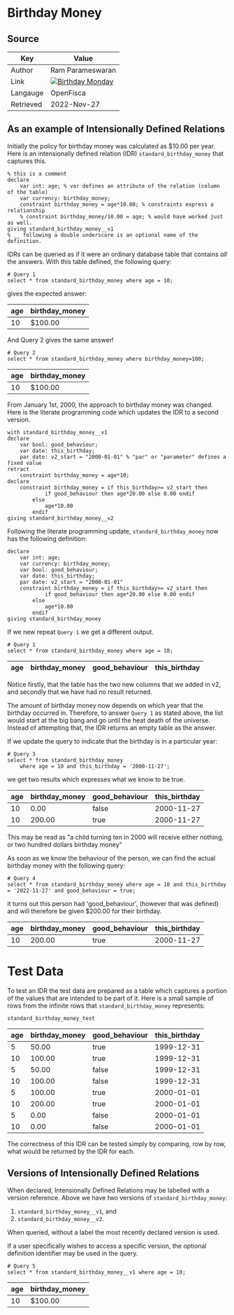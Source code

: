 # Birthday Money

## Source

| Key                | Value                                                                                                   |
|--------------------|---------------------------------------------------------------------------------------------------------|
| Author             | Ram Parameswaran                                                                                        |
| Link               | [![Birthday Monday](https://img.youtube.com/vi/qnn8p8xaP1U/0.jpg)](https://youtu.be/qnn8p8xaP1U?t=3999) | 
| Langauge | OpenFisca                                                                                               |
| Retrieved          | 2022-Nov-27                                                                                             |

## As an example of Intensionally Defined Relations

Initially the policy for birthday money was calculated as $10.00 per year. Here is an intensionally defined relation (IDR) 
```standard_birthday_money``` that captures this.

```
% this is a comment
declare  
    var int: age; % var defines an attribute of the relation (column of the table)
    var currency: birthday_money;
    constraint birthday_money = age*10.00; % constraints express a relationship
    % constraint birthday_money/10.00 = age; % would have worked just as well.
giving standard_birthday_money__v1 
% __ following a double underscore is an optional name of the definition.
```

IDRs can be queried as if it were an ordinary database table that contains _all_ the answers. With this table defined, the 
following 
query:

```
# Query 1
select * from standard_birthday_money where age = 10;
```
gives the expected answer:

| age | birthday_money |
|-----|----------------|
| 10  | $100.00        |

And Query 2 gives the same answer!
```
# Query 2
select * from standard_birthday_money where birthday_money=100;
```

| age | birthday_money |
|-----|----------------|
| 10  | $100.00        |

From January 1st, 2000, the approach to birthday money was changed. Here is the literate programming code which updates the IDR 
to a 
second version. 

```
with standard_birthday_money__v1
declare
    var bool: good_behaviour;
    var date: this_birthday;
    par date: v2_start = "2000-01-01" % "par" or "parameter" defines a fixed value
retract
    constraint birthday_money = age*10;
declare
    constraint birthday_money = if this_birthday>= v2_start then 
            if good_behaviour then age*20.00 else 0.00 endif
        else
            age*10.00
        endif
giving standard_birthday_money__v2
```

Following the literate programming update, ```standard_birthday_money``` now has the following definition:

```
declare  
    var int: age;
    var currency: birthday_money;
    var bool: good_behaviour;
    var date: this_birthday;
    par date: v2_start = "2000-01-01"
    constraint birthday_money = if this_birthday>= v2_start then 
            if good_behaviour then age*20.00 else 0.00 endif
        else
            age*10.00
        endif
giving standard_birthday_money
```




If we new repeat ```Query 1``` we get a different output.

```
# Query 1
select * from standard_birthday_money where age = 10;
```

| age | birthday_money | good_behaviour | this_birthday |
|-----|----------------|---|---|

Notice firstly, that the table has the two new columns that we added in v2, and secondly that we have had no result returned. 

The amount of birthday
money now depends on
which year that the birthday occurred in. Therefore, to answer ```Query 1``` as stated above, the list would start at the big 
bang 
and go 
until the 
heat death of the universe. Instead of attempting that, the IDR
returns an empty table as the answer.

If we update the query to indicate that the birthday is in a particular year:

```
# Query 3
select * from standard_birthday_money 
    where age = 10 and this_birthday = '2000-11-27';
```

we get two results which expresses what we know to be true.

| age | birthday_money | good_behaviour | this_birthday |
|-----|----------------|---|---------------|
| 10 | 0.00           | false | 2000-11-27    |
|10 | 200.00         | true | 2000-11-27    |
This may be read as "a child turning ten in 2000 will receive either nothing, or two hundred dollars birthday money"

As soon as we know the behaviour of the person, we can find the actual birthday money with the following query:

```
# Query 4
select * from standard_birthday_money where age = 10 and this_birthday = '2022-11-27' and good_behaviour = true;
```

it turns out this person had 'good_behaviour', (however that was defined) and will therefore be given $200.00 for their birthday.

| age | birthday_money | good_behaviour | this_birthday |
|-----|----------------|---|---------------|
|10 | 200.00         | true | 2000-11-27    |

# Test Data
To test an IDR the test data are prepared as a table which captures a portion of the values that are intended to be part of it.
Here is a small sample of rows from the infinite rows that ```standard_birthday_money``` represents:

```standard_birthday_money_test```

| age | birthday_money | good_behaviour | this_birthday |
|-----|----------------|----------------|---------------|
| 5   | 50.00          | true           | 1999-12-31    |
| 10  | 100.00         | true           | 1999-12-31    |
| 5   | 50.00          | false          | 1999-12-31    |
| 10  | 100.00         | false          | 1999-12-31    |
| 5   | 100.00         | true           | 2000-01-01    |
| 10  | 200.00         | true           | 2000-01-01    |
| 5   | 0.00         | false          | 2000-01-01    |
| 10  | 0.00         | false          | 2000-01-01    |

The correctness of this IDR can be tested simply by comparing, row by row, what would be returned by the IDR for each.

## Versions of Intensionally Defined Relations
When declared, Intensionally Defined Relations may be labelled with a version reference. Above we have two versions of 
```standard_birthday_money```:
1. ```standard_birthday_money__v1```, and
2. ```standard_birthday_money__v2```.

When queried, without a label the most recently declared version is used.  

If a user specifically wishes to access a specific version, the optional definition identifier may be used in the query.
```
# Query 5
select * from standard_birthday_money__v1 where age = 10;
```

| age | birthday_money |
|-----|----------------|
| 10  | $100.00        |

